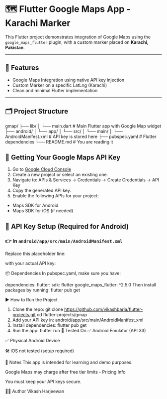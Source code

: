 # 🗺️ Flutter Google Maps App - Karachi Marker

This Flutter project demonstrates integration of Google Maps using the `google_maps_flutter` plugin, with a custom marker placed on **Karachi, Pakistan**.

---

## 📸 Features

- Google Maps Integration using native API key injection
- Custom Marker on a specific LatLng (Karachi)
- Clean and minimal Flutter implementation

---

## 🗂️ Project Structure

gmap/
├── lib/
│ └── main.dart # Main Flutter app with Google Map widget
├── android/
│ └── app/
│ └── src/
│ └── main/
│ └── AndroidManifest.xml # API key is stored here
├── pubspec.yaml # Flutter dependencies
└── README.md # You are reading it


## 🔐 Getting Your Google Maps API Key

1. Go to [Google Cloud Console](https://console.cloud.google.com/)
2. Create a new project or select an existing one.
3. Navigate to: APIs & Services → Credentials → Create Credentials → API Key
4. Copy the generated API key.
5. Enable the following APIs for your project:
- Maps SDK for Android
- Maps SDK for iOS (if needed)


## 🔧 API Key Setup (Required for Android)

### 👉 In `android/app/src/main/AndroidManifest.xml`

Replace this placeholder line:
<meta-data
 android:name="com.google.android.geo.API_KEY"
 android:value="YOUR_GOOGLE_MAPS_API_KEY_HERE"/>

with your actual API key:


<meta-data
    android:name="com.google.android.geo.API_KEY"
    android:value="AIzaSyXXXXXX_Your_Key_Here"/>

📦 Dependencies
In pubspec.yaml, make sure you have:

dependencies:
  flutter:
    sdk: flutter
  google_maps_flutter: ^2.5.0
Then install packages by running:
flutter pub get


▶️ How to Run the Project
1. Clone the repo:
git clone https://github.com/vikashbaria/flutter-projects.git
cd flutter-projects/gmap
2. Add your API key in:
android/app/src/main/AndroidManifest.xml
3. Install dependencies:
flutter pub get
4. Run the app:
flutter run
🧪 Tested On
✅ Android Emulator (API 33)

✅ Physical Android Device

🛠️ iOS not tested (setup required)

🧾 Notes
This app is intended for learning and demo purposes.

Google Maps may charge after free tier limits - Pricing Info

You must keep your API keys secure.

👨‍💻 Author
Vikash Harjeewan
